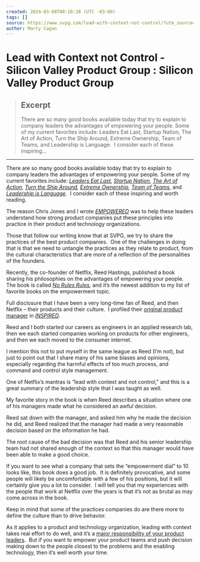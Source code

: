 ```yaml
---
created: 2024-03-08T00:10:28 (UTC -03:00)
tags: []
source: https://www.svpg.com/lead-with-context-not-control/?utm_source=substack&utm_medium=email
author: Marty Cagan
---
```


# Lead with Context not Control - Silicon Valley Product Group : Silicon Valley Product Group

> ## Excerpt
> There are so many good books available today that try to explain to company leaders the advantages of empowering your people. Some of my current favorites include: Leaders Eat Last, Startup Nation, The Art of Action, Turn the Ship Around, Extreme Ownership, Team of Teams, and Leadership is Language.  I consider each of these inspiring...

---
There are so many good books available today that try to explain to company leaders the advantages of empowering your people. Some of my current favorites include: _[Leaders Eat Last](https://www.amazon.com/Leaders-Eat-Last-Together-Others/dp/1591848016), [Startup Nation](https://www.amazon.com/Start-up-Nation-Israels-Economic-Miracle/dp/0446541478), [The Art of Action](https://www.amazon.com/Art-Action-Leaders-between-Actions/dp/1857885597), [Turn the Ship Around](https://www.amazon.com/Turn-Ship-Around-Turning-Followers/dp/1591846404), [Extreme Ownership](https://www.amazon.com/Extreme-Ownership-U-S-Navy-SEALs/dp/1250183863), [Team of Teams](https://www.amazon.com/Team-Teams-Rules-Engagement-Complex/dp/1591847486),_ and _[Leadership is Language](https://www.amazon.com/Leadership-Language-Hidden-Power-Say/dp/073521753X)_.  I consider each of these inspiring and worth reading.

The reason Chris Jones and I wrote _[EMPOWERED](https://www.amazon.com/Empowered-Ordinary-People-Extraordinary-Products/dp/111969129X)_ was to help these leaders understand how strong product companies put these principles into practice in their product and technology organizations.

Those that follow our writing know that at SVPG, we try to share the practices of the best product companies.  One of the challenges in doing that is that we need to untangle the practices as they relate to product, from the cultural characteristics that are more of a reflection of the personalities of the founders.

Recently, the co-founder of Netflix, Reed Hastings, published a book sharing his philosophies on the advantages of empowering your people.  The book is called _[No Rules Rules](https://www.amazon.com/No-Rules-Netflix-Culture-Reinvention/dp/1984877860),_ and it’s the newest addition to my list of favorite books on the empowerment topic.

Full disclosure that I have been a very long-time fan of Reed, and then Netflix – their products and their culture.  I profiled their [original product manager](http://www.svpg.com/behind-every-great-product) in _[INSPIRED](https://www.amazon.com/gp/product/1119387507)_.

Reed and I both started our careers as engineers in an applied research lab, then we each started companies working on products for other engineers, and then we each moved to the consumer internet.

I mention this not to put myself in the same league as Reed (I’m not), but just to point out that I share many of his same biases and opinions, especially regarding the harmful effects of too much process, and command and control style management.

One of Netflix’s mantras is “lead with context and not control,” and this is a great summary of the leadership style that I was taught as well.

My favorite story in the book is when Reed describes a situation where one of his managers made what he considered an awful decision.

Reed sat down with the manager, and asked him why he made the decision he did, and Reed realized that the manager had made a very reasonable decision based on the information he had.

The root cause of the bad decision was that Reed and his senior leadership team had not shared enough of the context so that this manager would have been able to make a good choice.

If you want to see what a company that sets the “empowerment dial” to 10 looks like, this book does a good job.  It is definitely provocative, and some people will likely be uncomfortable with a few of his positions, but it will certainly give you a lot to consider.  I will tell you that my experiences with the people that work at Netflix over the years is that it’s not as brutal as may come across in the book.

Keep in mind that some of the practices companies do are there more to define the culture than to drive behavior.

As it applies to a product and technology organization, leading with context takes real effort to do well, and it’s a [major responsibility of your product leaders](http://www.svpg.com/product-leadership-is-hard).  But if you want to empower your product teams and push decision making down to the people closest to the problems and the enabling technology, then it’s well worth your time.
